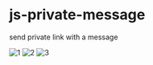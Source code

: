 # js-private-message
send private link with a message

![1](https://i.imgur.com/yvZpNKJ.png)
![2](https://i.imgur.com/zhfYiIo.png)
![3](https://i.imgur.com/Jbb9M6w.png)
